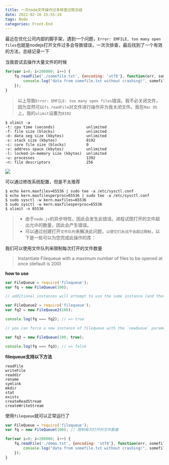 ```yaml
---
title: 一次node文件操作过多排查过程总结
date: 2022-02-16 15:55:24
tags: Node
categories: Front-End
---
```



最近在优化公司内部的脚手架，遇到一个问题，`Error: EMFILE, too many open files`也就是nodejs打开文件过多会导致错误，一次次排查，最后找到了一个有效的方法，总结记录一下

当我尝试去操作大量文件的时候

```js
for(var i=0; i<200000; i++) {
    fq.readFile('./somefile.txt', {encoding: 'utf8'}, function(err, somefile) {
        console.log("data from somefile.txt without crashing!", somefile);
    });
}
```

> 以上导致`Error: EMFILE: too many open files`错误。我不必关闭文件，因为显然可以`fs.readFile`对文件进行操作并为我关闭文件。我在`Mac OS`上，我的`ulimit`设置为`8192`

```
$ ulimit -a
-t: cpu time (seconds)              unlimited
-f: file size (blocks)              unlimited
-d: data seg size (kbytes)          unlimited
-s: stack size (kbytes)             8192
-c: core file size (blocks)         0
-v: address space (kbytes)          unlimited
-l: locked-in-memory size (kbytes)  unlimited
-u: processes                       1392
-n: file descriptors                256
```

![](https://blog.poetries.top/img/static/images/202202161407524.png)

可以通过修改系统配置，但是不太推荐

```
$ echo kern.maxfiles=65536 | sudo tee -a /etc/sysctl.conf
$ echo kern.maxfilesperproc=65536 | sudo tee -a /etc/sysctl.conf
$ sudo sysctl -w kern.maxfiles=65536
$ sudo sysctl -w kern.maxfilesperproc=65536
$ ulimit -n 65536 
```

> - 由于`node.js`的异步特性，因此会发生此错误。进程试图打开的文件超出允许的数量，因此会产生错误。
> - 可以通过创建打开`文件队列`来解决此问题，`以使它们永远不会超过限制`，以下是一些可以为您完成此操作的库：

我们可以使用文件队列来限制每次打开的文件数量

> Instantiate Filequeue with a maximum number of files to be opened at once (default is 200)

**how to use**

```js
var FileQueue = require('filequeue');
var fq = new FileQueue(100);

// additional instances will attempt to use the same instance (and therefore the same maxfiles)

var FileQueue2 = require('filequeue');
var fq2 = new FileQueue2(100);

console.log(fq === fq2); // => true

// you can force a new instance of filequeue with the `newQueue` parameter

var fq3 = new FileQueue(100, true);

console.log(fq === fq3); // => false
```

**filequeue支持以下方法**

```
readFile
writeFile
readdir
rename
symlink
mkdir
stat
exists
createReadStream
createWriteStream
```

使用`filequeue`就可以正常运行了

```js
var FileQueue = require('filequeue');
var fq = new FileQueue(100); // 限制每次打开的文件数量

for(var i=0; i<200000; i++) {
    fq.readFile('./demo.txt', {encoding: 'utf8'}, function(err, somefile) {
        console.log("data from somefile.txt without crashing!", somefile);
    });
}
```

